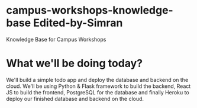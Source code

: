 # campus-workshops-knowledge-base Edited-by-Simran

Knowledge Base for Campus Workshops

# What we'll be doing today?

We'll build a simple todo app and deploy the database and backend on the cloud. We'll be using Python & Flask framework to build the backend, React JS to build the frontend, PostgreSQL for the database and finally Heroku to deploy our finished database and backend on the cloud.